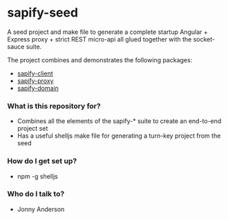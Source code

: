 # sapify-seed

A seed project and make file to generate a complete startup Angular + Express proxy + strict REST micro-api all glued together with the socket-sauce suite.

The project combines and demonstrates the following packages:
- [sapify-client](https://github.com/biofractal/sapify-client)
- [sapify-proxy](https://github.com/biofractal/sapify-proxy)
- [sapify-domain](https://github.com/biofractal/sapify-domain)

### What is this repository for? ###

* Combines all the elements of the sapify-* suite to create an end-to-end project set
* Has a useful shelljs make file for generating a turn-key project from the seed

### How do I get set up? ###

* npm -g shelljs

### Who do I talk to? ###

* Jonny Anderson

